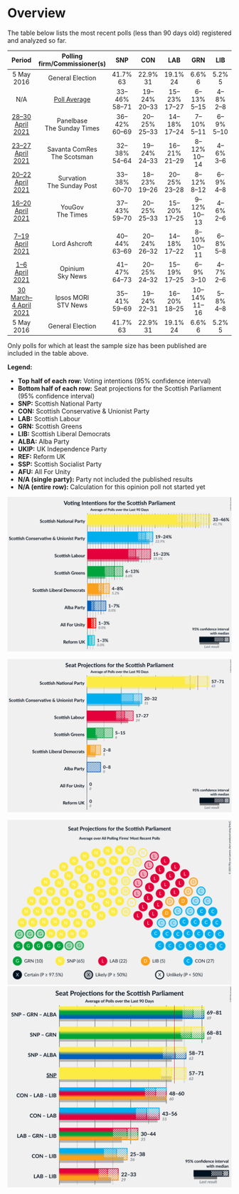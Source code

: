 # Overview

The table below lists the most recent polls (less than 90 days old) registered and analyzed so far.

| Period     | Polling firm/Commissioner(s) | SNP | CON | LAB | GRN | LIB | ALBA | UKIP | REF | SSP | AFU |
|:----------:|:----------------------------:|:--:|:--:|:--:|:--:|:--:|:--:|:--:|:--:|:--:|:--:|
| 5 May 2016 | General Election | 41.7% <br> 63 | 22.9% <br> 31 | 19.1% <br> 24 | 6.6% <br> 6 | 5.2% <br> 5 | 0.0% <br> 0 | 2.0% <br> 0 | 0.0% <br> 0 | 0.5% <br> 0 | 0.0% <br> 0 |
| N/A | [Poll Average](average.html) | 33–46% <br> 58–71 | 19–24% <br> 20–33 | 15–23% <br> 17–27 | 6–13% <br> 5–15 | 4–8% <br> 2–8 | 1–5% <br> 0–1 | N/A <br> N/A | 1–3% <br> 0 | N/A <br> N/A | 1–3% <br> 0 |
| [28–30 April 2021](2021-04-30-Panelbase.html) | Panelbase <br> The Sunday Times | 36–42% <br> 60–69 | 20–25% <br> 25–33 | 14–18% <br> 17–24 | 7–10% <br> 5–11 | 6–9% <br> 5–10 | 3–5% <br> 0–4 | N/A <br> N/A | N/A <br> N/A | N/A <br> N/A | 1–3% <br> 0 |
| [23–27 April 2021](2021-04-27-SavantaComRes.html) | Savanta ComRes <br> The Scotsman | 32–38% <br> 54–64 | 19–24% <br> 24–33 | 16–21% <br> 21–29 | 8–12% <br> 10–14 | 4–6% <br> 3–6 | 1–3% <br> 0 | N/A <br> N/A | N/A <br> N/A | N/A <br> N/A | N/A <br> N/A |
| [20–22 April 2021](2021-04-22-Survation.html) | Survation <br> The Sunday Post | 33–38% <br> 60–70 | 18–23% <br> 19–26 | 20–25% <br> 23–28 | 8–12% <br> 8–12 | 6–9% <br> 4–8 | 2–4% <br> 0 | N/A <br> N/A | N/A <br> N/A | N/A <br> N/A | N/A <br> N/A |
| [16–20 April 2021](2021-04-20-YouGov.html) | YouGov <br> The Times | 37–43% <br> 59–70 | 20–25% <br> 25–33 | 15–20% <br> 17–25 | 9–12% <br> 10–13 | 4–6% <br> 2–6 | 1–3% <br> 0 | N/A <br> N/A | 1–2% <br> 0 | N/A <br> N/A | N/A <br> N/A |
| [7–19 April 2021](2021-04-19-LordAshcroft.html) | Lord Ashcroft | 40–44% <br> 63–69 | 20–24% <br> 26–32 | 14–18% <br> 17–22 | 8–10% <br> 10–11 | 6–8% <br> 5–8 | 1–3% <br> 0 | N/A <br> N/A | 1–3% <br> 0 | N/A <br> N/A | N/A <br> N/A |
| [1–6 April 2021](2021-04-06-Opinium.html) | Opinium <br> Sky News | 41–47% <br> 64–73 | 20–25% <br> 24–32 | 15–19% <br> 17–25 | 6–9% <br> 3–10 | 4–7% <br> 2–6 | 1–3% <br> 0 | N/A <br> N/A | N/A <br> N/A | N/A <br> N/A | N/A <br> N/A |
| [30 March–4 April 2021](2021-04-04-IpsosMORI.html) | Ipsos MORI <br> STV News | 35–41% <br> 59–69 | 19–24% <br> 22–31 | 16–20% <br> 18–25 | 10–14% <br> 11–16 | 5–8% <br> 4–8 | 2–4% <br> 0 | N/A <br> N/A | N/A <br> N/A | N/A <br> N/A | N/A <br> N/A |
| 5 May 2016 | General Election | 41.7% <br> 63 | 22.9% <br> 31 | 19.1% <br> 24 | 6.6% <br> 6 | 5.2% <br> 5 | 0.0% <br> 0 | 2.0% <br> 0 | 0.0% <br> 0 | 0.5% <br> 0 | 0.0% <br> 0 |

Only polls for which at least the sample size has been published are included in the table above.

**Legend:**
+ **Top half of each row:** Voting intentions (95% confidence interval)
+ **Bottom half of each row:** Seat projections for the Scottish Parliament (95% confidence interval)
+ **SNP:** Scottish National Party
+ **CON:** Scottish Conservative & Unionist Party
+ **LAB:** Scottish Labour
+ **GRN:** Scottish Greens
+ **LIB:** Scottish Liberal Democrats
+ **ALBA:** Alba Party
+ **UKIP:** UK Independence Party
+ **REF:** Reform UK
+ **SSP:** Scottish Socialist Party
+ **AFU:** All For Unity
+ **N/A (single party):** Party not included the published results
+ **N/A (entire row):** Calculation for this opinion poll not started yet


![Graph with voting intentions not yet produced](average.png "Voting Intentions")

![Graph with seats not yet produced](average-seats.png "Seats")

![Graph with seating plan not yet produced](average-seating-plan.png "Seating Plan")
![Graph with coalitions seats not yet produced](average-coalitions-seats.png "Coalitions Seats")
